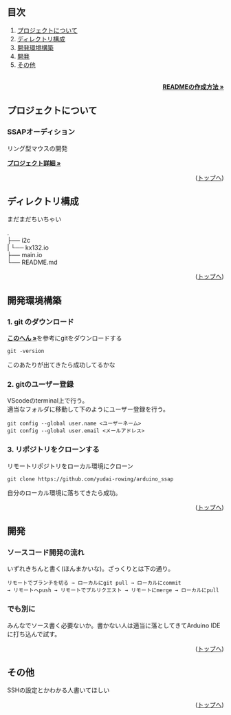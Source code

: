<div id="top"></div>

## 目次

1. [プロジェクトについて](#プロジェクトについて)
2. [ディレクトリ構成](#ディレクトリ構成)
3. [開発環境構築](#開発環境構築)
4. [開発](#開発)
5. [その他](#その他)

<!-- READMEの作成方法のドキュメントのリンク -->
<br />
<div align="right">
    <a href="https://zenn.dev/n_haru2/articles/8443eea376ff53"><strong>READMEの作成方法 »</strong></a>
</div>
<!-- プロジェクトについて -->

## プロジェクトについて

### SSAPオーディション
リング型マウスの開発

<!-- プロジェクトの概要を記載 -->

  <p align="left">
    <!-- プロジェクト詳細にBacklogのWikiのリンク -->
    <a href="https://startdash.sony-startup-acceleration-program.com/app/projects/70113/themes"><strong>プロジェクト詳細 »</strong></a>
<p align="right">(<a href="#top">トップへ</a>)</p>

## ディレクトリ構成
まだまだちいちゃい  

.  
├── i2c  
 |    └── kx132.io  
├── main.io  
└── README.md  

<p align="right">(<a href="#top">トップへ</a>)</p>

## 開発環境構築


<!-- 開発環境構築に必要な情報を記載 -->
### 1. git のダウンロード  
<a href="https://qiita.com/T-H9703EnAc/items/4fbe6593d42f9a844b1c"><strong>このへん »</strong></a>を参考にgitをダウンロードする

```
git -version
```
このあたりが出てきたら成功してるかな
  
   
### 2. gitのユーザー登録  
VScodeのterminal上で行う。  
適当なフォルダに移動して下のようにユーザー登録を行う。

```
git config --global user.name <ユーザーネーム>
git config --global user.email <メールアドレス>
```

### 3. リポジトリをクローンする
リモートリポジトリをローカル環境にクローン

```
git clone https://github.com/yudai-rowing/arduino_ssap
```
自分のローカル環境に落ちてきたら成功。

<p align="right">(<a href="#top">トップへ</a>)</p>

## 開発
### ソースコード開発の流れ
いずれきちんと書く(ほんまかいな)。ざっくりとは下の通り。
```
リモートでブランチを切る → ローカルにgit pull → ローカルにcommit  
→ リモートへpush → リモートでプルリクエスト → リモートにmerge → ローカルにpull
```

### でも別に
みんなでソース書く必要ないか。書かない人は適当に落としてきてArduino IDEに打ち込んで試す。

<p align="right">(<a href="#top">トップへ</a>)</p>

## その他
SSHの設定とかわかる人書いてほしい

<p align="right">(<a href="#top">トップへ</a>)</p>
